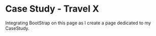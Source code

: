 # Case Study - Travel X
Integrating BootStrap on this page as I create a page dedicated to my CaseStudy.
